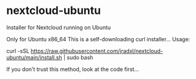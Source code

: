 # nextcloud-ubuntu
Installer for Nextcloud running on Ubuntu

Only for Ubuntu x86_64
This is a self-downloading curl installer...
Usage:

curl -sSL https://raw.githubusercontent.com/jradxl/nextcloud-ubuntu/main/install.sh | sudo bash

If you don't trust this method, look at the code first...



